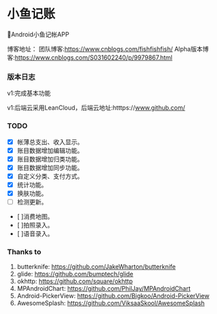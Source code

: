 # 小鱼记账
:closed_book:Android小鱼记帐APP


博客地址：
团队博客:https://www.cnblogs.com/fishfishfish/
Alpha版本博客:https://www.cnblogs.com/S031602240/p/9979867.html

### 版本日志

v1:完成基本功能

v1:后端云采用LeanCloud，后端云地址:htttps://www.github.com/

### TODO
- [x] 帐薄总支出、收入显示。
- [x] 账目数据增加编辑功能。
- [x] 账目数据增加归类功能。
- [x] 账目数据增加同步功能。
- [x] 自定义分类、支付方式。
- [x] 统计功能。
- [x] 换肤功能。
- [ ] 检测更新。
- [ ]消费地图。
- [ ]拍照录入。
- [ ]语音录入。

### Thanks to
 1. butterknife: https://github.com/JakeWharton/butterknife
 2. glide: https://github.com/bumptech/glide
 3. okhttp: https://github.com/square/okhttp
 4. MPAndroidChart: https://github.com/PhilJay/MPAndroidChart
 5. Android-PickerView: https://github.com/Bigkoo/Android-PickerView
 6. AwesomeSplash: https://github.com/ViksaaSkool/AwesomeSplash

